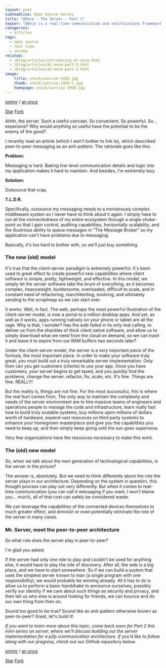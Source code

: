 ```yaml
---
layout: post
subheadline: Open Source Series
title: "@Once - The Server - Part 1"
teaser: "@Once is a real-time communication and notifications framework for highly distributed networks."
categories:
  - articles
tags:
  - open source
  - real time
  - zeromq
related:
  - /blog/articles/introducing-at-once.html
  - /blog/articles/at-once-part-2.html
  - /blog/articles/at-once-part-3.html
image:
    title: stock/sunrise-1920.jpg
    thumb: stock/sunrise-1920-t.jpg
    homepage: stock/sunrise-1920.jpg
---
```


[sjohnr][1] / [at-once][2]

<a class="github-button" href="https://github.com/sjohnr/at-once" data-icon="octicon-star" data-style="mega" data-count-href="/sjohnr/at-once/stargazers" data-count-api="/repos/sjohnr/at-once#stargazers_count" data-count-aria-label="# stargazers on GitHub" aria-label="Star sjohnr/at-once on GitHub">Star</a>
<a class="github-button" href="https://github.com/sjohnr/at-once/fork" data-icon="octicon-repo-forked" data-style="mega" data-count-href="/sjohnr/at-once/network" data-count-api="/repos/sjohnr/at-once#forks_count" data-count-aria-label="# forks on GitHub" aria-label="Fork sjohnr/at-once on GitHub">Fork</a>

Ahhh, the server. Such a useful concept. So convenient. So powerful. So... expensive? Why would anything so useful have the potential to be the enemy of the good?

I recently read an article (which I won't bother to link to), which described peer-to-peer messaging as an anti-pattern. The rationale goes like this:

**Problem:**

Messaging is hard. Baking low-level communication details and logic into my application makes it hard to maintain. And besides, I'm extremely lazy.

**Solution:**

Outsource that crap.

**T.L.D.R.**

Specifically, outsource my messaging needs to a monstrously complex middleware system so I never have to think about it again. I simply have to run all the connectedness of my entire ecosystem through a single choke-point so that I gain control, auditing capabilities, horizontally scalability, and the illustrious ability to queue messages in "The Message Broker" so my application can't have problems due to messaging.

Basically, it's too hard to bother with, so we'll just buy something.

### The new (old) model

It's true that the client-server paradigm is extremely powerful. It's been used to great effect to create powerful new capabilities where client software is simple, pretty, lightweight, and effective. In this model, we simply let the server software take the brunt of everything, as it becomes complex, heavyweight, burdensome, overloaded, difficult to scale, and in constant need of refactoring, rearchitecting, evolving, and ultimately sending to the scrapheap so we can start over.

It works. Well, in fact. The web, perhaps the most powerful illustration of the client-server model, is now a portal to a million desktop apps. And yet, as well as it works, apps running natively on your phone or tablet are all the rage. Why is that, I wonder? Has the web failed in its only real calling, to deliver us from the shackles of thick client native software, and allow us to simply download what we need from the cloud on demand, so we can trash it and leave it to expire from our RAM buffers two seconds later?

Under the client-server model, the server is a very important piece of the formula, the most important piece. In order to make your software truly great, you must build out a truly remarkable server implementation. Only then can you get customers (clients) to use your app. Once you have customers, your server begins to get taxed, and you quickly find the problems, change the server, refactor, fix, scale, etc. It's fine. Things are fine. REALLY!

But the reality is, things are not fine. For the most successful, this is where the real hurt comes from. The only way to maintain the complexity and needs of the server environment are to hire massive teams of engineers and operations people to manage the code and infrastructure, learn really fast how to build truly scalable systems, buy millions upon millions of dollars worth of hardware, expend vast resources on third party systems to enhance your homegrown masterpiece and give you the capabilities you need to keep up, and then simply keep going until the sun goes supernova.

Very few organizations have the resources necessary to make this work.

### The (old) new model

So, when we talk about the next generation of technological capabilities, is the server in the picture?

The answer is, absolutely. But we need to think differently about the role the server plays in our architecture. Depending on the system in question, this thought process can play out very differently. But when it comes to real-time communication (you can call it messaging if you want, I won't blame you... much), all of that cost can safely be considered waste.

We can leverage the capabilities of the connected devices themselves to much greater effect, and diminish or even potentially eliminate the role of the server in many cases.

### Mr. Server, meet the peer-to-peer architecture

So what role does the server play in peer-to-peer?

I'm glad you asked.

If the server had only one role to play and couldn't be used for anything else, it would have to play the role of discovery. After all, the web is a big place, and we have to start somewhere. So if we can build a system that uses the simplest server known to man (a single program with one responsibility), we would probably be winning already. All it has to do is allow us to perform a basic handshake to announce ourselves, possibly verify our identity if we care about such things as security and privacy, and then tell us who else is around looking for friends, we can bounce and do our own thing from then on.

Sound too good to be true? Sound like an anti-pattern otherwise known as peer-to-peer? Great, let's build it!

*If you want to learn more about this topic, come back soon for Part 2 this mini-series on server, where we'll discuss building out the server implementation for a p2p communication architecture. If you'd like to follow along with our progress, check out our GitHub repository below.*

[sjohnr][1] / [at-once][2]

<a class="github-button" href="https://github.com/sjohnr/at-once" data-icon="octicon-star" data-style="mega" data-count-href="/sjohnr/at-once/stargazers" data-count-api="/repos/sjohnr/at-once#stargazers_count" data-count-aria-label="# stargazers on GitHub" aria-label="Star sjohnr/at-once on GitHub">Star</a>
<a class="github-button" href="https://github.com/sjohnr/at-once/fork" data-icon="octicon-repo-forked" data-style="mega" data-count-href="/sjohnr/at-once/network" data-count-api="/repos/sjohnr/at-once#forks_count" data-count-aria-label="# forks on GitHub" aria-label="Fork sjohnr/at-once on GitHub">Fork</a>
<script async defer src="https://buttons.github.io/buttons.js"></script>

 [1]: https://github.com/sjohnr
 [2]: https://github.com/sjohnr/at-once
 [3]: #
 [4]: #
 [5]: #
 [6]: #
 [7]: #
 [8]: #
 [9]: #
 [10]: #